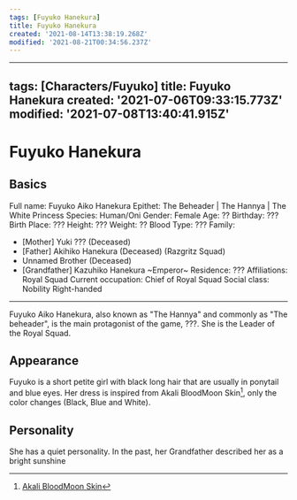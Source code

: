 ```yaml
---
tags: [Fuyuko Hanekura]
title: Fuyuko Hanekura
created: '2021-08-14T13:38:19.268Z'
modified: '2021-08-21T00:34:56.237Z'
---
```


---
tags: [Characters/Fuyuko]
title: Fuyuko Hanekura
created: '2021-07-06T09:33:15.773Z'
modified: '2021-07-08T13:40:41.915Z'
---

# Fuyuko Hanekura 
## Basics
Full name: Fuyuko Aiko Hanekura
Epithet: The Beheader | The Hannya | The White Princess
Species: Human/Oni 
Gender: Female
Age: ??
Birthday: ???
Birth Place: ???
Height: ???
Weight: ??
Blood Type: ???
Family: 
- [Mother] Yuki ???  (Deceased)
- [Father] Akihiko Hanekura (Deceased) (Razgritz Squad)
- Unnamed Brother (Deceased)
- [Grandfather] Kazuhiko Hanekura ~Emperor~
Residence: ???
Affiliations: Royal Squad
Current occupation: Chief of Royal Squad
Social class: Nobility
Right-handed
- - - -
Fuyuko Aiko Hanekura, also known as "The Hannya" and commonly as "The beheader", is the main protagonist of the game, ???. She is the Leader of the Royal Squad. 

## Appearance
Fuyuko is a short petite girl with black long hair that are usually in ponytail and blue eyes. Her dress is inspired from Akali BloodMoon Skin[^1], only the color changes (Black, Blue and White).

## Personality
She has a quiet personality. In the past, her Grandfather described her as a bright sunshine

[^1]: [Akali BloodMoon Skin](https://static.wikia.nocookie.net/leagueoflegends/images/6/6e/Akali_BloodMoonSkin.jpg/revision/latest/scale-to-width-down/1000?cb=20180717204823)
